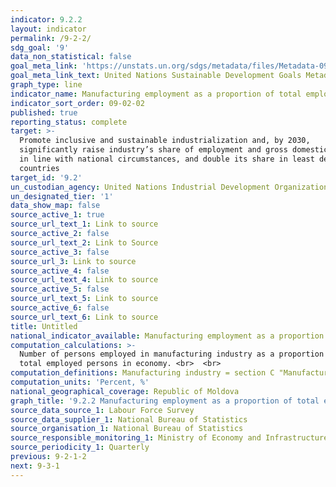 ```yaml
---
indicator: 9.2.2
layout: indicator
permalink: /9-2-2/
sdg_goal: '9'
data_non_statistical: false
goal_meta_link: 'https://unstats.un.org/sdgs/metadata/files/Metadata-09-02-02.pdf '
goal_meta_link_text: United Nations Sustainable Development Goals Metadata (PDF 323 KB)
graph_type: line
indicator_name: Manufacturing employment as a proportion of total employment
indicator_sort_order: 09-02-02
published: true
reporting_status: complete
target: >-
  Promote inclusive and sustainable industrialization and, by 2030,
  significantly raise industry’s share of employment and gross domestic product,
  in line with national circumstances, and double its share in least developed
  countries
target_id: '9.2'
un_custodian_agency: United Nations Industrial Development Organization (UNIDO)
un_designated_tier: '1'
data_show_map: false
source_active_1: true
source_url_text_1: Link to source
source_active_2: false
source_url_text_2: Link to Source
source_active_3: false
source_url_3: Link to source
source_active_4: false
source_url_text_4: Link to source
source_active_5: false
source_url_text_5: Link to source
source_active_6: false
source_url_text_6: Link to source
title: Untitled
national_indicator_available: Manufacturing employment as a proportion of total employment
computation_calculations: >-
  Number of persons employed in manufacturing industry as a proportion of the
  total employed persons in economy. <br>  <br>
computation_definitions: Manufacturing industry = section C "Manufacturing industry" from CAEM Rev 2.
computation_units: 'Percent, %'
national_geographical_coverage: Republic of Moldova
graph_title: '9.2.2 Manufacturing employment as a proportion of total employment '
source_data_source_1: Labour Force Survey
source_data_supplier_1: National Bureau of Statistics
source_organisation_1: National Bureau of Statistics
source_responsible_monitoring_1: Ministry of Economy and Infrastructure
source_periodicity_1: Quarterly
previous: 9-2-1-2
next: 9-3-1
---
```


